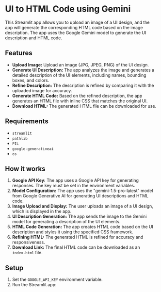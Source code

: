 # UI to HTML Code using Gemini

This Streamlit app allows you to upload an image of a UI design, and the app will generate the corresponding HTML code based on the image description. The app uses the Google Gemini model to generate the UI description and HTML code.

## Features
- **Upload Image:** Upload an image (JPG, JPEG, PNG) of the UI design.
- **Generate UI Description:** The app analyzes the image and generates a detailed description of the UI elements, including names, bounding boxes, and colors.
- **Refine Description:** The description is refined by comparing it with the uploaded image for accuracy.
- **Generate HTML Code:** Based on the refined description, the app generates an HTML file with inline CSS that matches the original UI.
- **Download HTML:** The generated HTML file can be downloaded for use.

## Requirements
- `streamlit`
- `pathlib`
- `PIL`
- `google-generativeai`
- `os`

## How it works
1. **Google API Key:** The app uses a Google API key for generating responses. The key must be set in the environment variables.
2. **Model Configuration:** The app uses the "gemini-1.5-pro-latest" model from Google Generative AI for generating UI descriptions and HTML code.
3. **Image Upload and Display:** The user uploads an image of a UI design, which is displayed in the app.
4. **UI Description Generation:** The app sends the image to the Gemini model for generating a description of the UI elements.
5. **HTML Code Generation:** The app creates HTML code based on the UI description and styles it using the specified CSS framework.
6. **Refining HTML:** The generated HTML is refined for accuracy and responsiveness.
7. **Download Link:** The final HTML code can be downloaded as an `index.html` file.

## Setup
1. Set the `GOOGLE_API_KEY` environment variable.
2. Run the Streamlit app:
